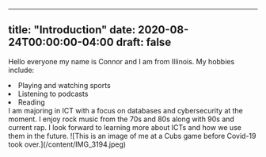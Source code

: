  ---
title: "Introduction"
date: 2020-08-24T00:00:00-04:00
draft: false
---
Hello everyone my name is Connor and I am from Illinois. My hobbies include:
<li>Playing and watching sports</li>
<li>Listening to podcasts</li>
<li>Reading</li>
I am majoring in ICT with a focus on databases and cybersecurity at the moment. I enjoy rock music from the 70s and 80s along with 90s and current rap. I look forward to learning more about ICTs and how we use them in the future.
![This is an image of me at a Cubs game before Covid-19 took over.](/content/IMG_3194.jpeg) 
